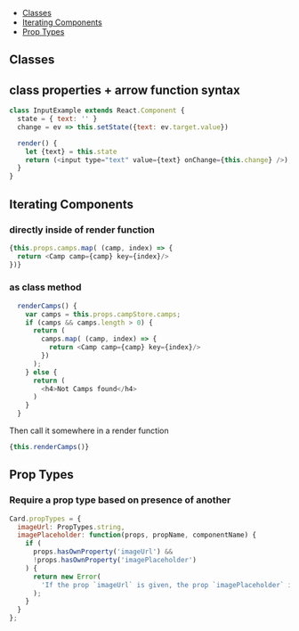 - [Classes](#classes)
- [Iterating Components](#iterating-components)
- [Prop Types](#prop-types)


## Classes

## class properties + arrow function syntax

```javascript
class InputExample extends React.Component {
  state = { text: '' }
  change = ev => this.setState({text: ev.target.value})

  render() {
    let {text} = this.state
    return (<input type="text" value={text} onChange={this.change} />);
  }
}
```

## Iterating Components

### directly inside of render function

```javascript
{this.props.camps.map( (camp, index) => {
  return <Camp camp={camp} key={index}/>
})}
```

### as class method

```javascript
  renderCamps() {
    var camps = this.props.campStore.camps;
    if (camps && camps.length > 0) {
      return (
        camps.map( (camp, index) => {
          return <Camp camp={camp} key={index}/>
        })
      );
    } else {
      return (
        <h4>Not Camps found</h4>
      )
    }
  }
```

Then call it somewhere in a render function

```javascript
{this.renderCamps()}
```

## Prop Types

### Require a prop type based on presence of another

```javascript
Card.propTypes = {
  imageUrl: PropTypes.string,
  imagePlaceholder: function(props, propName, componentName) {
    if (
      props.hasOwnProperty('imageUrl') &&
      !props.hasOwnProperty('imagePlaceholder')
    ) {
      return new Error(
        'If the prop `imageUrl` is given, the prop `imagePlaceholder` is required in `Card`.'
      );
    }
  }
};
```
